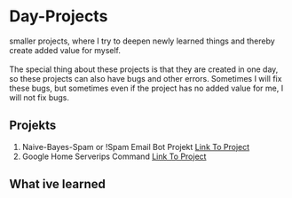 # Day-Projects
smaller projects, where I try to deepen newly learned things and thereby create added value for myself. <br/><br/>The special thing about these projects is that they are created in one day, so these projects can also have bugs and other errors. Sometimes I will fix these bugs, but sometimes even if the project has no added value for me, I will not fix bugs. 

## Projekts 
1. Naive-Bayes-Spam or !Spam Email Bot Projekt [Link To Project](https://github.com/FinnJakobR/Day-Projects/tree/main/Naive-Bayes/SpamORnotSpam)
2. Google Home Serverips Command [Link To Project](https://github.com/FinnJakobR/Day-Projects/tree/main/GoogleHome/ServerIpsCommand)


## What ive learned


